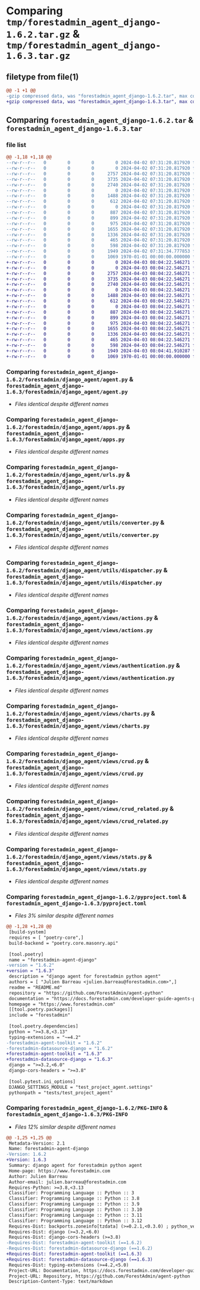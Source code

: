 # Comparing `tmp/forestadmin_agent_django-1.6.2.tar.gz` & `tmp/forestadmin_agent_django-1.6.3.tar.gz`

## filetype from file(1)

```diff
@@ -1 +1 @@
-gzip compressed data, was "forestadmin_agent_django-1.6.2.tar", max compression
+gzip compressed data, was "forestadmin_agent_django-1.6.3.tar", max compression
```

## Comparing `forestadmin_agent_django-1.6.2.tar` & `forestadmin_agent_django-1.6.3.tar`

### file list

```diff
@@ -1,18 +1,18 @@
--rw-r--r--   0        0        0        0 2024-04-02 07:31:20.817920 forestadmin_agent_django-1.6.2/README.md
--rw-r--r--   0        0        0        0 2024-04-02 07:31:20.817920 forestadmin_agent_django-1.6.2/forestadmin/django_agent/__init__.py
--rw-r--r--   0        0        0     2757 2024-04-02 07:31:20.817920 forestadmin_agent_django-1.6.2/forestadmin/django_agent/agent.py
--rw-r--r--   0        0        0     3735 2024-04-02 07:31:20.817920 forestadmin_agent_django-1.6.2/forestadmin/django_agent/apps.py
--rw-r--r--   0        0        0     2740 2024-04-02 07:31:20.817920 forestadmin_agent_django-1.6.2/forestadmin/django_agent/urls.py
--rw-r--r--   0        0        0        0 2024-04-02 07:31:20.817920 forestadmin_agent_django-1.6.2/forestadmin/django_agent/utils/__init__.py
--rw-r--r--   0        0        0     1488 2024-04-02 07:31:20.817920 forestadmin_agent_django-1.6.2/forestadmin/django_agent/utils/converter.py
--rw-r--r--   0        0        0      612 2024-04-02 07:31:20.817920 forestadmin_agent_django-1.6.2/forestadmin/django_agent/utils/dispatcher.py
--rw-r--r--   0        0        0        0 2024-04-02 07:31:20.817920 forestadmin_agent_django-1.6.2/forestadmin/django_agent/views/__init__.py
--rw-r--r--   0        0        0      887 2024-04-02 07:31:20.817920 forestadmin_agent_django-1.6.2/forestadmin/django_agent/views/actions.py
--rw-r--r--   0        0        0      899 2024-04-02 07:31:20.817920 forestadmin_agent_django-1.6.2/forestadmin/django_agent/views/authentication.py
--rw-r--r--   0        0        0      975 2024-04-02 07:31:20.817920 forestadmin_agent_django-1.6.2/forestadmin/django_agent/views/charts.py
--rw-r--r--   0        0        0     1655 2024-04-02 07:31:20.817920 forestadmin_agent_django-1.6.2/forestadmin/django_agent/views/crud.py
--rw-r--r--   0        0        0     1336 2024-04-02 07:31:20.817920 forestadmin_agent_django-1.6.2/forestadmin/django_agent/views/crud_related.py
--rw-r--r--   0        0        0      465 2024-04-02 07:31:20.817920 forestadmin_agent_django-1.6.2/forestadmin/django_agent/views/index.py
--rw-r--r--   0        0        0      598 2024-04-02 07:31:20.817920 forestadmin_agent_django-1.6.2/forestadmin/django_agent/views/stats.py
--rw-r--r--   0        0        0     1949 2024-04-02 07:31:34.777853 forestadmin_agent_django-1.6.2/pyproject.toml
--rw-r--r--   0        0        0     1069 1970-01-01 00:00:00.000000 forestadmin_agent_django-1.6.2/PKG-INFO
+-rw-r--r--   0        0        0        0 2024-04-03 08:04:22.546271 forestadmin_agent_django-1.6.3/README.md
+-rw-r--r--   0        0        0        0 2024-04-03 08:04:22.546271 forestadmin_agent_django-1.6.3/forestadmin/django_agent/__init__.py
+-rw-r--r--   0        0        0     2757 2024-04-03 08:04:22.546271 forestadmin_agent_django-1.6.3/forestadmin/django_agent/agent.py
+-rw-r--r--   0        0        0     3735 2024-04-03 08:04:22.546271 forestadmin_agent_django-1.6.3/forestadmin/django_agent/apps.py
+-rw-r--r--   0        0        0     2740 2024-04-03 08:04:22.546271 forestadmin_agent_django-1.6.3/forestadmin/django_agent/urls.py
+-rw-r--r--   0        0        0        0 2024-04-03 08:04:22.546271 forestadmin_agent_django-1.6.3/forestadmin/django_agent/utils/__init__.py
+-rw-r--r--   0        0        0     1488 2024-04-03 08:04:22.546271 forestadmin_agent_django-1.6.3/forestadmin/django_agent/utils/converter.py
+-rw-r--r--   0        0        0      612 2024-04-03 08:04:22.546271 forestadmin_agent_django-1.6.3/forestadmin/django_agent/utils/dispatcher.py
+-rw-r--r--   0        0        0        0 2024-04-03 08:04:22.546271 forestadmin_agent_django-1.6.3/forestadmin/django_agent/views/__init__.py
+-rw-r--r--   0        0        0      887 2024-04-03 08:04:22.546271 forestadmin_agent_django-1.6.3/forestadmin/django_agent/views/actions.py
+-rw-r--r--   0        0        0      899 2024-04-03 08:04:22.546271 forestadmin_agent_django-1.6.3/forestadmin/django_agent/views/authentication.py
+-rw-r--r--   0        0        0      975 2024-04-03 08:04:22.546271 forestadmin_agent_django-1.6.3/forestadmin/django_agent/views/charts.py
+-rw-r--r--   0        0        0     1655 2024-04-03 08:04:22.546271 forestadmin_agent_django-1.6.3/forestadmin/django_agent/views/crud.py
+-rw-r--r--   0        0        0     1336 2024-04-03 08:04:22.546271 forestadmin_agent_django-1.6.3/forestadmin/django_agent/views/crud_related.py
+-rw-r--r--   0        0        0      465 2024-04-03 08:04:22.546271 forestadmin_agent_django-1.6.3/forestadmin/django_agent/views/index.py
+-rw-r--r--   0        0        0      598 2024-04-03 08:04:22.546271 forestadmin_agent_django-1.6.3/forestadmin/django_agent/views/stats.py
+-rw-r--r--   0        0        0     1949 2024-04-03 08:04:41.910287 forestadmin_agent_django-1.6.3/pyproject.toml
+-rw-r--r--   0        0        0     1069 1970-01-01 00:00:00.000000 forestadmin_agent_django-1.6.3/PKG-INFO
```

### Comparing `forestadmin_agent_django-1.6.2/forestadmin/django_agent/agent.py` & `forestadmin_agent_django-1.6.3/forestadmin/django_agent/agent.py`

 * *Files identical despite different names*

### Comparing `forestadmin_agent_django-1.6.2/forestadmin/django_agent/apps.py` & `forestadmin_agent_django-1.6.3/forestadmin/django_agent/apps.py`

 * *Files identical despite different names*

### Comparing `forestadmin_agent_django-1.6.2/forestadmin/django_agent/urls.py` & `forestadmin_agent_django-1.6.3/forestadmin/django_agent/urls.py`

 * *Files identical despite different names*

### Comparing `forestadmin_agent_django-1.6.2/forestadmin/django_agent/utils/converter.py` & `forestadmin_agent_django-1.6.3/forestadmin/django_agent/utils/converter.py`

 * *Files identical despite different names*

### Comparing `forestadmin_agent_django-1.6.2/forestadmin/django_agent/utils/dispatcher.py` & `forestadmin_agent_django-1.6.3/forestadmin/django_agent/utils/dispatcher.py`

 * *Files identical despite different names*

### Comparing `forestadmin_agent_django-1.6.2/forestadmin/django_agent/views/actions.py` & `forestadmin_agent_django-1.6.3/forestadmin/django_agent/views/actions.py`

 * *Files identical despite different names*

### Comparing `forestadmin_agent_django-1.6.2/forestadmin/django_agent/views/authentication.py` & `forestadmin_agent_django-1.6.3/forestadmin/django_agent/views/authentication.py`

 * *Files identical despite different names*

### Comparing `forestadmin_agent_django-1.6.2/forestadmin/django_agent/views/charts.py` & `forestadmin_agent_django-1.6.3/forestadmin/django_agent/views/charts.py`

 * *Files identical despite different names*

### Comparing `forestadmin_agent_django-1.6.2/forestadmin/django_agent/views/crud.py` & `forestadmin_agent_django-1.6.3/forestadmin/django_agent/views/crud.py`

 * *Files identical despite different names*

### Comparing `forestadmin_agent_django-1.6.2/forestadmin/django_agent/views/crud_related.py` & `forestadmin_agent_django-1.6.3/forestadmin/django_agent/views/crud_related.py`

 * *Files identical despite different names*

### Comparing `forestadmin_agent_django-1.6.2/forestadmin/django_agent/views/stats.py` & `forestadmin_agent_django-1.6.3/forestadmin/django_agent/views/stats.py`

 * *Files identical despite different names*

### Comparing `forestadmin_agent_django-1.6.2/pyproject.toml` & `forestadmin_agent_django-1.6.3/pyproject.toml`

 * *Files 3% similar despite different names*

```diff
@@ -1,28 +1,28 @@
 [build-system]
 requires = [ "poetry-core",]
 build-backend = "poetry.core.masonry.api"
 
 [tool.poetry]
 name = "forestadmin-agent-django"
-version = "1.6.2"
+version = "1.6.3"
 description = "django agent for forestadmin python agent"
 authors = [ "Julien Barreau <julien.barreau@forestadmin.com>",]
 readme = "README.md"
 repository = "https://github.com/ForestAdmin/agent-python"
 documentation = "https://docs.forestadmin.com/developer-guide-agents-python/"
 homepage = "https://www.forestadmin.com"
 [[tool.poetry.packages]]
 include = "forestadmin"
 
 [tool.poetry.dependencies]
 python = ">=3.8,<3.13"
 typing-extensions = "~=4.2"
-forestadmin-agent-toolkit = "1.6.2"
-forestadmin-datasource-django = "1.6.2"
+forestadmin-agent-toolkit = "1.6.3"
+forestadmin-datasource-django = "1.6.3"
 django = ">=3.2,<6.0"
 django-cors-headers = ">=3.8"
 
 [tool.pytest.ini_options]
 DJANGO_SETTINGS_MODULE = "test_project_agent.settings"
 pythonpath = "tests/test_project_agent"
```

### Comparing `forestadmin_agent_django-1.6.2/PKG-INFO` & `forestadmin_agent_django-1.6.3/PKG-INFO`

 * *Files 12% similar despite different names*

```diff
@@ -1,25 +1,25 @@
 Metadata-Version: 2.1
 Name: forestadmin-agent-django
-Version: 1.6.2
+Version: 1.6.3
 Summary: django agent for forestadmin python agent
 Home-page: https://www.forestadmin.com
 Author: Julien Barreau
 Author-email: julien.barreau@forestadmin.com
 Requires-Python: >=3.8,<3.13
 Classifier: Programming Language :: Python :: 3
 Classifier: Programming Language :: Python :: 3.8
 Classifier: Programming Language :: Python :: 3.9
 Classifier: Programming Language :: Python :: 3.10
 Classifier: Programming Language :: Python :: 3.11
 Classifier: Programming Language :: Python :: 3.12
 Requires-Dist: backports.zoneinfo[tzdata] (>=0.2.1,<0.3.0) ; python_version < "3.9"
 Requires-Dist: django (>=3.2,<6.0)
 Requires-Dist: django-cors-headers (>=3.8)
-Requires-Dist: forestadmin-agent-toolkit (==1.6.2)
-Requires-Dist: forestadmin-datasource-django (==1.6.2)
+Requires-Dist: forestadmin-agent-toolkit (==1.6.3)
+Requires-Dist: forestadmin-datasource-django (==1.6.3)
 Requires-Dist: typing-extensions (>=4.2,<5.0)
 Project-URL: Documentation, https://docs.forestadmin.com/developer-guide-agents-python/
 Project-URL: Repository, https://github.com/ForestAdmin/agent-python
 Description-Content-Type: text/markdown
```

